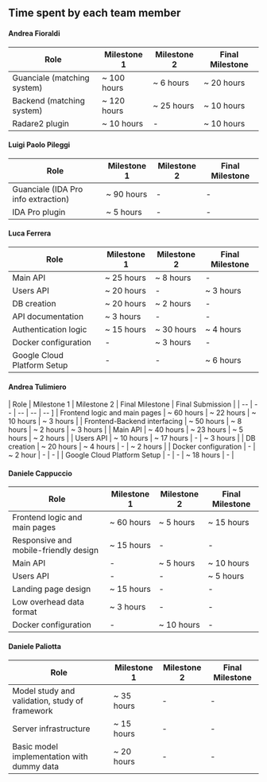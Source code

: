 

## Time spent by each team member

#### Andrea Fioraldi

| Role | Milestone 1 | Milestone 2 | Final Milestone |
| -- | -- | -- | -- |
| Guanciale (matching system) | ~ 100 hours | ~ 6 hours | ~ 20 hours |
| Backend (matching system) |  ~ 120 hours | ~ 25 hours | ~ 10 hours |
| Radare2 plugin |  ~ 10 hours | - | ~ 10 hours |

#### Luigi Paolo Pileggi

| Role | Milestone 1 | Milestone 2 | Final Milestone |
| -- | -- | -- | -- |
| Guanciale (IDA Pro info extraction) | ~ 90 hours | - | - |
| IDA Pro plugin | ~ 5 hours | - | - |

#### Luca Ferrera

| Role | Milestone 1 | Milestone 2 | Final Milestone |
| -- | -- | -- | -- |
| Main API | ~ 25 hours | ~ 8 hours | - |
| Users API | ~ 20 hours | - | ~ 3 hours |
| DB creation | ~ 20 hours | ~ 2 hours | - |
| API documentation | ~ 3 hours | - | - |
| Authentication logic | ~ 15 hours| ~ 30 hours | ~ 4 hours |
| Docker configuration | - | ~ 3 hours| - |
| Google Cloud Platform Setup| - | - | ~ 6 hours |

#### Andrea Tulimiero

| Role | Milestone 1 | Milestone 2 | Final Milestone | Final Submission |
| -- | -- | -- | -- | -- ]
| Frontend logic and main pages | ~ 60 hours | ~ 22 hours | ~ 10 hours | ~ 3 hours |
| Frontend-Backend interfacing | ~ 50 hours | ~ 8 hours | ~ 2 hours | ~ 3 hours |
| Main API | ~ 40 hours | ~ 23 hours | ~ 5 hours | ~ 2 hours |
| Users API | ~ 10 hours | ~ 17 hours | - | ~ 3 hours |
| DB creation | ~ 20 hours | ~ 4 hours | - | ~ 2 hours |
| Docker configuration | - | ~ 2 hour | - | - |
| Google Cloud Platform Setup | - | - | ~ 18 hours | - |

#### Daniele Cappuccio

| Role | Milestone 1 | Milestone 2 | Final Milestone |
| -- | -- | -- | -- |
| Frontend logic and main pages | ~ 60 hours | ~ 5 hours | ~ 15 hours |
| Responsive and mobile-friendly design | ~ 15 hours | - | - |
| Main API | - | ~ 5 hours | ~ 10 hours |
| Users API | - | - | ~ 5 hours |
| Landing page design | ~ 15 hours | - | - |
| Low overhead data format | ~ 3 hours | - | - |
| Docker configuration | - | ~ 10 hours | - |

#### Daniele Paliotta

| Role | Milestone 1 | Milestone 2 | Final Milestone |
| -- | -- | -- | -- |
| Model study and validation, study of framework | ~ 35 hours | - | - |
| Server infrastructure | ~ 15 hours | - | - |
| Basic model implementation with dummy data | ~ 20 hours | - | - |
